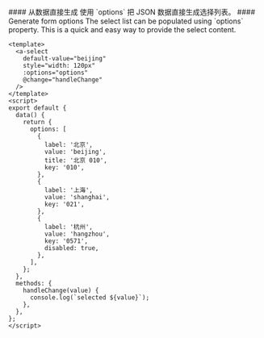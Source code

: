 <cn>
#### 从数据直接生成
使用 `options` 把 JSON 数据直接生成选择列表。
</cn>

<us>
#### Generate form options
The select list can be populated using `options` property. This is a quick and easy way to provide the select content.
</us>

```vue
<template>
  <a-select
    default-value="beijing"
    style="width: 120px"
    :options="options"
    @change="handleChange"
  />
</template>
<script>
export default {
  data() {
    return {
      options: [
        {
          label: '北京',
          value: 'beijing',
          title: '北京 010',
          key: '010',
        },
        {
          label: '上海',
          value: 'shanghai',
          key: '021',
        },
        {
          label: '杭州',
          value: 'hangzhou',
          key: '0571',
          disabled: true,
        },
      ],
    };
  },
  methods: {
    handleChange(value) {
      console.log(`selected ${value}`);
    },
  },
};
</script>
```
